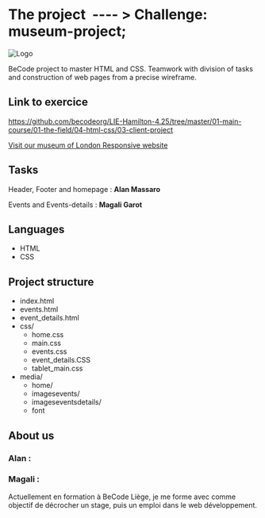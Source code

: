 # The project  ---- > Challenge: museum-project;
![Logo](https://macmowl.github.io/museum-project/media/home/light-logo.png)

BeCode project to master HTML and CSS. 
Teamwork with division of tasks and construction of web pages from a precise wireframe.

## Link to exercice
https://github.com/becodeorg/LIE-Hamilton-4.25/tree/master/01-main-course/01-the-field/04-html-css/03-client-project

[Visit our museum of London Responsive website](https://macmowl.github.io/museum-project/index.html)

## Tasks

Header, Footer and homepage : **Alan Massaro**

Events and Events-details : **Magali Garot**

## Languages 
* HTML
* CSS

## Project structure

* index.html
* events.html
* event_details.html
* css/
   * home.css
   * main.css
   * events.css
   * event_details.CSS
   * tablet_main.css
* media/
  * home/
  * imagesevents/
  * imageseventsdetails/
  * font


## About us

### Alan :

### Magali :
Actuellement en formation à BeCode Liège, je me forme avec comme objectif de décrocher un stage, puis un emploi dans le web développement. 


